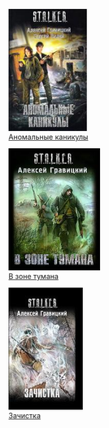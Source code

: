 ![](Аномальные%20каникулы.jpg)  
[Аномальные каникулы](Аномальные%20каникулы.txt)

![](В%20зоне%20тумана.jpg)  
[В зоне тумана](В%20зоне%20тумана.txt)

![](Зачистка.jpg)  
[Зачистка](Зачистка.txt)
